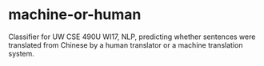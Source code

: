 # machine-or-human
Classifier for UW CSE 490U WI17, NLP, predicting whether sentences were translated from Chinese by a human translator or a machine translation system.
